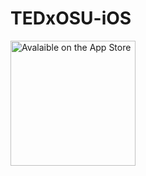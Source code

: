 # TEDxOSU-iOS

<a  href="https://geo.itunes.apple.com/us/app/tedxohiostateuniversity/id1078091769?mt=8"><img width="200" alt="Avalaible on the App Store" src="http://linkmaker.itunes.apple.com/images/badges/en-us/badge_appstore-lrg.svg" /></a>
